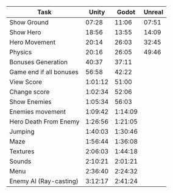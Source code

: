 | Task                   | Unity   | Godot   | Unreal  |
|------------------------|---------|---------|---------|
| Show Ground            | 07:28   |  11:06  |  07:51  |
| Show Hero              | 18:56   |  13:55  |  14:09  |
| Hero Movement          | 20:14   |  26:03  |  32:45  |
| Physics                | 20:16   |  26:05  |  49:46  |
| Bonuses Generation     | 40:37   |  37:11  |         |
| Game end if all bonuses| 56:58   |  42:22  |         |
| View Score             | 1:01:12 |  51:00  |         |
| Change score           | 1:02:34 |  52:06  |         |
| Show Enemies           | 1:05:34 |  56:03  |         |
| Enemies movement       | 1:09:42 | 1:14:09 |         |
| Hero Death From Enemy  | 1:26:56 | 1:21:05 |         |
| Jumping                | 1:40:03 | 1:30:46 |         |
| Maze                   | 1:56:44 | 1:36:08 |         |
| Textures               | 2:06:03 | 1:44:18 |         |
| Sounds                 | 2:10:21 | 2:01:21 |         |
| Menu                   | 2:36:40 | 2:24:32 |         |
| Enemy AI (Ray-casting) | 3:12:17 | 2:41:24 |         |